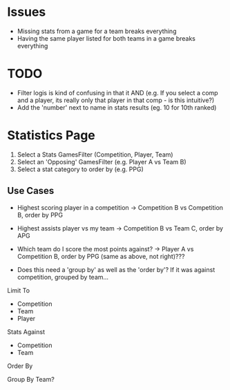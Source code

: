 # Issues
- Missing stats from a game for a team breaks everything
- Having the same player listed for both teams in a game breaks everything

# TODO
- Filter logis is kind of confusing in that it AND (e.g. If you select a comp and a player, its really only that player in that comp - is this intuitive?)
- Add the 'number' next to name in stats results (eg. 10 for 10th ranked)

# Statistics Page
1. Select a Stats GamesFilter (Competition, Player, Team)
2. Select an 'Opposing' GamesFilter (e.g. Player A vs Team B)
3. Select a stat category to order by (e.g. PPG)

## Use Cases
- Highest scoring player in a competition -> Competition B vs Competition B, order by PPG
- Highest assists player vs my team -> Competition B vs Team C, order by APG
- Which team do I score the most points against? -> Player A vs Competition B, order by PPG (same as above, not right)???

- Does this need a 'group by' as well as the 'order by'?  If it was against competition, grouped by team...

Limit To
- Competition
- Team
- Player

Stats Against
- Competition
- Team

Order By

Group By
Team?
